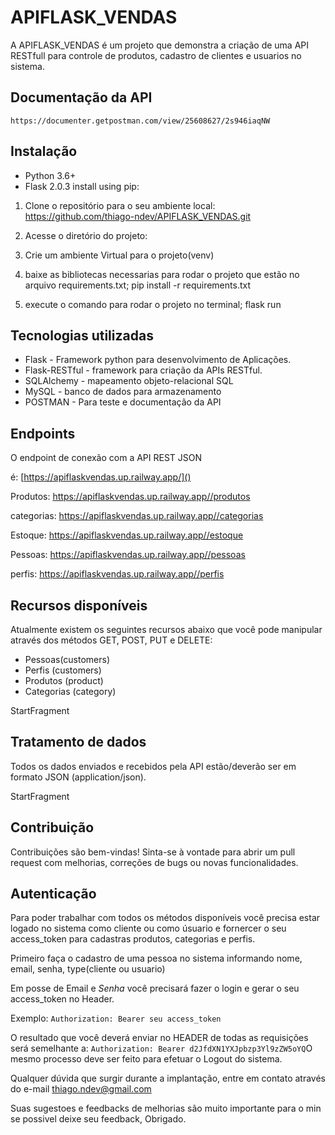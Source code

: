 # APIFLASK_VENDAS
A APIFLASK_VENDAS é um projeto que demonstra a criação de uma API RESTfull para controle de produtos, cadastro de clientes e usuarios no sistema.

## Documentação da API 
    https://documenter.getpostman.com/view/25608627/2s946iaqNW

## Instalação 
- Python 3.6+
- Flask 2.0.3
install using pip:


1. Clone o repositório para o seu ambiente local:
     https://github.com/thiago-ndev/APIFLASK_VENDAS.git
2. Acesse o diretório do projeto: 
3. Crie um ambiente Virtual para o projeto(venv)

4. baixe as bibliotecas necessarias para rodar o projeto que estão no arquivo requirements.txt; 
    pip install -r requirements.txt

5. execute o comando para rodar o projeto no terminal;
    flask run



## Tecnologias utilizadas 

- Flask - Framework python para desenvolvimento de Aplicações.
- Flask-RESTful - framework para criação da APIs RESTful.
- SQLAlchemy - mapeamento objeto-relacional SQL 
- MySQL - banco de dados para armazenamento
- POSTMAN - Para teste e documentação da API


## Endpoints

O endpoint de conexão com a API REST JSON

é: [https://apiflaskvendas.up.railway.app/]()

Produtos: 
https://apiflaskvendas.up.railway.app//produtos 

categorias:
https://apiflaskvendas.up.railway.app//categorias 

Estoque: 
https://apiflaskvendas.up.railway.app//estoque 

Pessoas: 
https://apiflaskvendas.up.railway.app//pessoas

perfis: 
https://apiflaskvendas.up.railway.app//perfis


## Recursos disponíveis

Atualmente existem os seguintes recursos abaixo que você pode manipular através dos métodos GET, POST, PUT e DELETE:

- Pessoas(customers)
- Perfis (customers)
- Produtos (product)
- Categorias (category)
    

StartFragment

## Tratamento de dados

Todos os dados enviados e recebidos pela API estão/deverão ser em formato JSON (application/json).

StartFragment

## Contribuição
Contribuições são bem-vindas! Sinta-se à vontade para abrir um pull request com melhorias, correções de bugs ou novas funcionalidades.


## Autenticação

Para poder trabalhar com todos os métodos disponíveis você precisa estar logado no sistema como cliente ou como úsuario e fornercer o seu access_token para cadastras produtos, categorias e perfis.

Primeiro faça o cadastro de uma pessoa no sistema informando nome, email, senha, type(cliente ou usuario)

Em posse de Email e _Senha_ você precisará fazer o login e gerar o seu access_token no Header.

Exemplo: `Authorization: Bearer seu access_token`

O resultado que você deverá enviar no HEADER de todas as requisições será semelhante a: `Authorization: Bearer d2JfdXN1YXJpbzp3Yl9zZW5oYQ`O mesmo processo deve ser feito para efetuar o Logout do sistema.

Qualquer dúvida que surgir durante a implantação, entre em contato através do e-mail [thiago.ndev@gmail.com]()

Suas sugestoes e feedbacks de melhorias são muito importante para o min se possivel deixe seu feedback, Obrigado.
